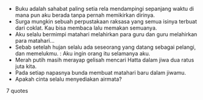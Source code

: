  - Buku adalah sahabat paling setia rela mendampingi sepanjang waktu di mana pun aku berada tanpa pernah memikirkan dirinya.
 - Surga mungkin sebuah perpustakaan raksasa yang semua isinya terbuat dari coklat. Kau bisa membaca lalu memakan semuanya.
 - Aku selalu bermimpi matahari melahirkan para guru dan guru melahirkan para matahari...
 - Sebab setelah hujan selalu ada seseorang yang datang sebagai pelangi, dan memelukmu. : Aku ingin orang itu selamanya aku.
 - Merah putih masih merayap gelisah mencari Hatta dalam jiwa dua ratus juta kita.
 - Pada setiap napasnya bunda membuat matahari baru dalam jiwamu.
 - Apakah cinta selalu menyediakan airmata?

7 quotes
